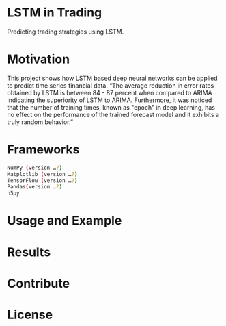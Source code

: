 # LSTM in Trading
Predicting trading strategies using LSTM. 
# Motivation
This project shows how LSTM based deep neural networks can be applied to predict time series financial data.
“The average reduction in error rates obtained by LSTM is between 84 - 87 percent when compared to ARIMA indicating the superiority of LSTM to ARIMA. Furthermore, it was noticed that the number of training times, known as "epoch" in deep learning, has no effect on the performance of the trained forecast model and it exhibits a truly random behavior.”

# Frameworks
```bash
NumPy (version …?)
Matplotlib (version …?)
TensorFlow (version …?)
Pandas(version …?)
h5py
```
# Usage and Example

# Results
 
# Contribute
 
# License

